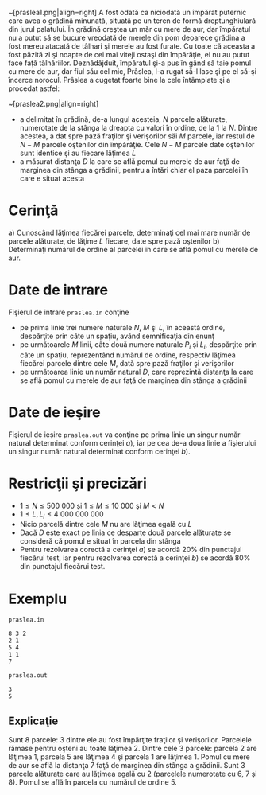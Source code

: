 ~[praslea1.png|align=right]
A fost odată ca niciodată un împărat puternic care avea o grădină minunată, situată pe un teren de formă dreptunghiulară din jurul palatului. În grădină creştea un măr cu mere de aur, dar împăratul nu a putut să se bucure vreodată de merele din pom deoarece grădina a fost mereu atacată de tâlhari şi merele au fost furate. Cu toate că aceasta a fost păzită zi şi noapte de cei mai viteji ostaşi din împărăţie, ei nu au putut face faţă tâlhăriilor. Deznădăjduit, împăratul şi-a pus în gând să taie pomul cu mere de aur, dar fiul său cel mic, Prâslea, l-a rugat să-l lase şi pe el să-şi încerce norocul. Prâslea a cugetat foarte bine la cele întâmplate şi a procedat astfel:

~[praslea2.png|align=right]
* a delimitat în grădină, de-a lungul acesteia, $N$ parcele alăturate, numerotate de la stânga la dreapta cu valori în ordine, de la $1$ la $N$. Dintre acestea, a dat spre pază fraţilor şi verişorilor săi $M$ parcele, iar restul de $N - M$ parcele oştenilor din împărăţie. Cele $N - M$ parcele date oştenilor sunt identice şi au fiecare lăţimea $L$
* a măsurat distanţa $D$ la care se află pomul cu merele de aur faţă de marginea din stânga a grădinii, pentru a întări chiar el paza parcelei în care e situat acesta

# Cerinţă

a) Cunoscând lăţimea fiecărei parcele, determinaţi cel mai mare număr de parcele alăturate, de lăţime $L$ fiecare, date spre pază oştenilor
b) Determinaţi numărul de ordine al parcelei în care se află pomul cu merele de aur.

# Date de intrare

Fişierul de intrare `praslea.in` conţine
* pe prima linie trei numere naturale $N$, $M$ şi $L$, în această ordine, despărţite prin câte un spaţiu, având semnificaţia din enunţ
* pe următoarele $M$ linii, câte două numere naturale $P_i$ şi $L_i$, despărţite prin câte un spaţiu, reprezentând numărul de ordine, respectiv lăţimea fiecărei parcele dintre cele $M$, dată spre pază fraţilor şi verişorilor
* pe următoarea linie un număr natural $D$, care reprezintă distanţa la care se află pomul cu merele de aur faţă de marginea din stânga a grădinii

# Date de ieşire

Fişierul de ieşire `praslea.out` va conţine pe prima linie un singur număr natural determinat conform cerinţei $a)$, iar pe cea de-a doua linie a fişierului un singur număr natural determinat conform cerinţei $b)$.

# Restricţii şi precizări

* $1 \leq N \leq 500 \ 000$ şi $1 \leq M \leq 10 \ 000$ şi $M < N$
* $1 \leq L, L_i \leq 4 \ 000 \ 000 \ 000$
* Nicio parcelă dintre cele $M$ nu are lăţimea egală cu $L$
* Dacă $D$ este exact pe linia ce desparte două parcele alăturate se consideră că pomul e situat în parcela din stânga
* Pentru rezolvarea corectă a cerinţei $a)$ se acordă $20\%$ din punctajul fiecărui test, iar pentru rezolvarea corectă a cerinţei $b)$ se acordă $80\%$ din punctajul fiecărui test.

# Exemplu

`praslea.in`
```
8 3 2
2 1
5 4
1 1
7
```

`praslea.out`
```
3
5
```

## Explicaţie

Sunt $8$ parcele: $3$ dintre ele au fost împărţite fraţilor şi verişorilor. Parcelele rămase pentru oşteni au toate lăţimea $2$. Dintre cele $3$ parcele: parcela $2$ are lăţimea $1$, parcela $5$ are lăţimea $4$ şi parcela $1$ are lăţimea $1$. Pomul cu mere de aur se află la distanţa $7$ faţă de marginea din stânga a grădinii.
Sunt $3$ parcele alăturate care au lăţimea egală cu $2$ (parcelele numerotate cu $6$, $7$ şi $8$).
Pomul se află în parcela cu numărul de ordine $5$.
